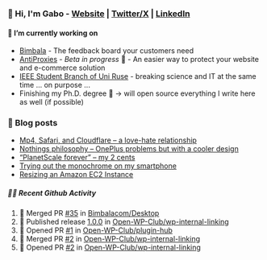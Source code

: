 ### 👋 Hi, I'm Gabo - [Website](https://gkanev.com) | [Twitter/X](https://twitter.com/mrgkanev) | [LinkedIn](https://www.linkedin.com/in/mrgkanev)

#### 🔭 I’m currently working on
- [Bimbala](https://bimbala.com/)  - The feedback board your customers need
- [AntiProxies](https://antiproxies.com/) - *Beta in progress* 🚀 -  An easier way to protect your website and e-commerce solution
- [IEEE Student Branch of Uni Ruse](https://github.com/IEEE-Student-Branch-of-Uni-Ruse) - breaking science and IT at the same time ... on purpose ...
- Finishing my Ph.D. degree 🤔 -> will open source everything I write here as well (if possible)

### 📖 Blog posts
<!-- BLOG-POST-LIST:START -->
- [Mp4, Safari, and Cloudflare – a love-hate relationship](https://gkanev.com/posts/mp4-safari-and-cloudflare-a-love-hate-relationship/)
- [Nothings philosophy – OnePlus problems but with a cooler design](https://gkanev.com/posts/nothings-philosophy-oneplus-problems-but-with-a-cooler-design/)
- [“PlanetScale forever” – my 2 cents](https://gkanev.com/posts/planetscale-forever-my-2-cents/)
- [Trying out the monochrome on my smartphone](https://gkanev.com/posts/trying-out-the-monochrome-on-my-smartphone/)
- [Resizing an Amazon EC2 Instance](https://gkanev.com/posts/resizing-an-amazon-ec2-instance/)
<!-- BLOG-POST-LIST:END -->

##### 🧑‍💻 Recent Github Activity

<!--START_SECTION:activity-->
1. 🎉 Merged PR [#35](https://github.com/Bimbalacom/Desktop/pull/35) in [Bimbalacom/Desktop](https://github.com/Bimbalacom/Desktop)
2. 🚀 Published release [1.0.0](https://github.com/Open-WP-Club/wp-internal-linking/releases/tag/1.0.0) in [Open-WP-Club/wp-internal-linking](https://github.com/Open-WP-Club/wp-internal-linking)
3. 💪 Opened PR [#1](https://github.com/Open-WP-Club/plugin-hub/pull/1) in [Open-WP-Club/plugin-hub](https://github.com/Open-WP-Club/plugin-hub)
4. 🎉 Merged PR [#2](https://github.com/Open-WP-Club/wp-internal-linking/pull/2) in [Open-WP-Club/wp-internal-linking](https://github.com/Open-WP-Club/wp-internal-linking)
5. 💪 Opened PR [#2](https://github.com/Open-WP-Club/wp-internal-linking/pull/2) in [Open-WP-Club/wp-internal-linking](https://github.com/Open-WP-Club/wp-internal-linking)
<!--END_SECTION:activity-->

